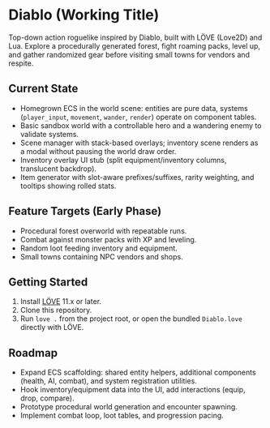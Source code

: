 # Diablo (Working Title)

Top-down action roguelike inspired by Diablo, built with LÖVE (Love2D) and Lua. Explore a procedurally generated forest, fight roaming packs, level up, and gather randomized gear before visiting small towns for vendors and respite.

## Current State
- Homegrown ECS in the world scene: entities are pure data, systems (`player_input`, `movement`, `wander`, `render`) operate on component tables.
- Basic sandbox world with a controllable hero and a wandering enemy to validate systems.
- Scene manager with stack-based overlays; inventory scene renders as a modal without pausing the world draw order.
- Inventory overlay UI stub (split equipment/inventory columns, translucent backdrop).
- Item generator with slot-aware prefixes/suffixes, rarity weighting, and tooltips showing rolled stats.

## Feature Targets (Early Phase)
- Procedural forest overworld with repeatable runs.
- Combat against monster packs with XP and leveling.
- Random loot feeding inventory and equipment.
- Small towns containing NPC vendors and shops.

## Getting Started
1. Install [LÖVE](https://love2d.org/) 11.x or later.
2. Clone this repository.
3. Run `love .` from the project root, or open the bundled `Diablo.love` directly with LÖVE.

## Roadmap
- Expand ECS scaffolding: shared entity helpers, additional components (health, AI, combat), and system registration utilities.
- Hook inventory/equipment data into the UI, add interactions (equip, drop, compare).
- Prototype procedural world generation and encounter spawning.
- Implement combat loop, loot tables, and progression pacing.
